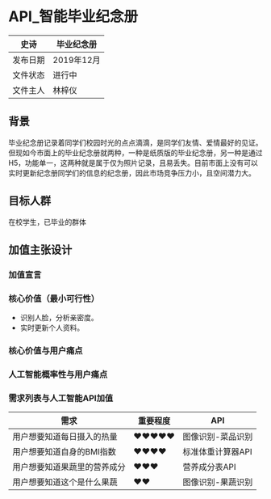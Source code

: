 # API_智能毕业纪念册
| 史诗      | 毕业纪念册 |
| ------------ | ------------- |
| 发布日期     | 2019年12月    |
| 文件状态     | 进行中        |
| 文件主人     | 林梓仪        |

## 背景
毕业纪念册记录着同学们校园时光的点点滴滴，是同学们友情、爱情最好的见证。但现如今市面上的毕业纪念册就两种，一种是纸质版的毕业纪念册，另一种是通过H5，功能单一，这两种就是属于仅为照片记录，且易丢失。目前市面上没有可以实时更新纪念册同学们的信息的纪念册，因此市场竞争压力小，且空间潜力大。

## 目标人群
在校学生，已毕业的群体

## 加值主张设计
### 加值宣言


### 核心价值（最小可行性）
- 识别人脸，分析亲密度。
- 实时更新个人资料。

### 核心价值与用户痛点

### 人工智能概率性与用户痛点


### 需求列表与人工智能API加值



| 需求                     | 重要程度 | API               |
| ------------------------ | -------- | ----------------- |
| 用户想要知道每日摄入的热量     | ♥♥♥♥♥   | 图像识别-菜品识别 |
| 用户想要知道自身的BMI指数 | ♥♥♥♥   | 标准体重计算器API   |
| 用户想要知道果蔬里的营养成分  | ♥♥♥ | 营养成分表API   |
| 用户想要知道这个是什么果蔬  | ♥♥ | 图像识别-果蔬识别  |
